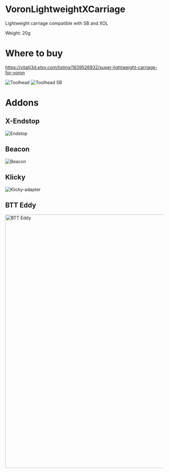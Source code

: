 # VoronLightweightXCarriage
Lightweight carriage compatible with SB and XOL

Weight: 20g

# Where to buy
https://vitalii3d.etsy.com/listing/1639526932/super-lightweight-carriage-for-voron

![Toolhead](https://github.com/Vitalii3D-xyz/VoronLightweightXCarriage/assets/131134819/bd83eb8b-b31b-47c2-ba8f-e56bee403b26)
![Toolhead SB](https://github.com/Vitalii3D-xyz/VoronLightweightXCarriage/assets/131134819/33da2957-7ba9-47d1-bcfe-e3e5da766ebc)

# Addons
## X-Endstop
![Endstop](https://github.com/Vitalii3D-xyz/VoronLightweightXCarriage/assets/131134819/e1623b07-1ac9-403a-98bd-e73d2869ceb8)

## Beacon
![Beacon](https://github.com/Vitalii3D-xyz/VoronLightweightXCarriage/assets/131134819/130ecee7-30c3-44b4-9125-2a3184536f2a)

## Klicky
![Klicky-adapter](https://github.com/Vitalii3D-xyz/VoronLightweightXCarriage/assets/131134819/f95ac2a7-498b-4770-a3c1-f556d1c2d149)

## BTT Eddy
<img width="805" alt="BTT Eddy" src="https://github.com/user-attachments/assets/64407f60-cae2-436b-b5e9-9109c587471f">

